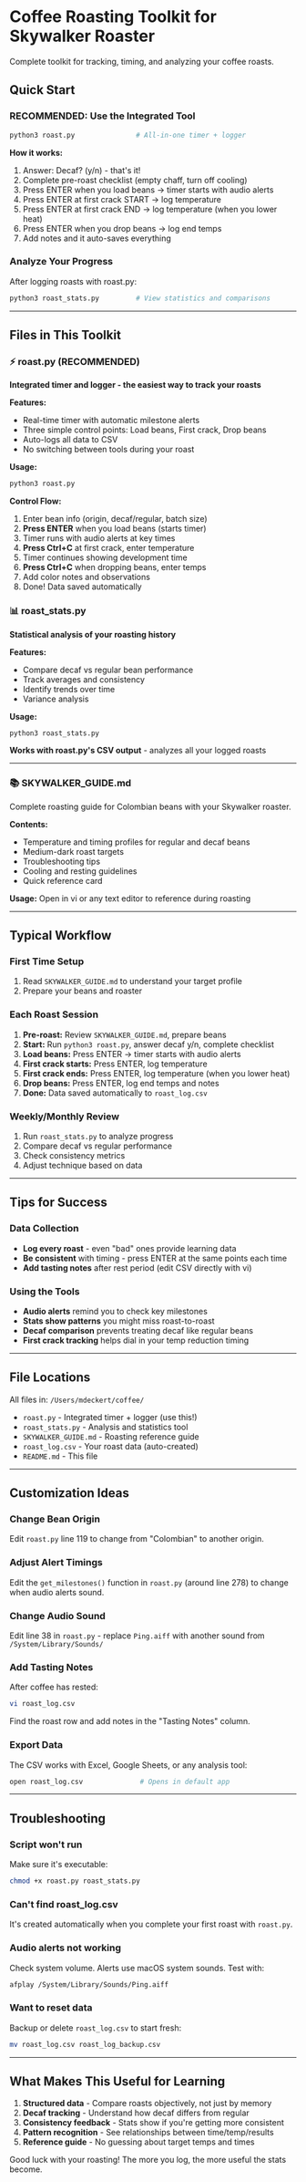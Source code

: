 # Coffee Roasting Toolkit for Skywalker Roaster

Complete toolkit for tracking, timing, and analyzing your coffee roasts.

## Quick Start

### RECOMMENDED: Use the Integrated Tool

```bash
python3 roast.py               # All-in-one timer + logger
```

**How it works:**
1. Answer: Decaf? (y/n) - that's it!
2. Complete pre-roast checklist (empty chaff, turn off cooling)
3. Press ENTER when you load beans → timer starts with audio alerts
4. Press ENTER at first crack START → log temperature
5. Press ENTER at first crack END → log temperature (when you lower heat)
6. Press ENTER when you drop beans → log end temps
7. Add notes and it auto-saves everything

### Analyze Your Progress

After logging roasts with roast.py:
```bash
python3 roast_stats.py         # View statistics and comparisons
```

---

## Files in This Toolkit

### ⚡ roast.py (RECOMMENDED)
**Integrated timer and logger - the easiest way to track your roasts**

**Features:**
- Real-time timer with automatic milestone alerts
- Three simple control points: Load beans, First crack, Drop beans
- Auto-logs all data to CSV
- No switching between tools during your roast

**Usage:**
```bash
python3 roast.py
```

**Control Flow:**
1. Enter bean info (origin, decaf/regular, batch size)
2. **Press ENTER** when you load beans (starts timer)
3. Timer runs with audio alerts at key times
4. **Press Ctrl+C** at first crack, enter temperature
5. Timer continues showing development time
6. **Press Ctrl+C** when dropping beans, enter temps
7. Add color notes and observations
8. Done! Data saved automatically

### 📊 roast_stats.py
**Statistical analysis of your roasting history**

**Features:**
- Compare decaf vs regular bean performance
- Track averages and consistency
- Identify trends over time
- Variance analysis

**Usage:**
```bash
python3 roast_stats.py
```

**Works with roast.py's CSV output** - analyzes all your logged roasts

---

### 📚 SKYWALKER_GUIDE.md
Complete roasting guide for Colombian beans with your Skywalker roaster.

**Contents:**
- Temperature and timing profiles for regular and decaf beans
- Medium-dark roast targets
- Troubleshooting tips
- Cooling and resting guidelines
- Quick reference card

**Usage:** Open in vi or any text editor to reference during roasting

---

## Typical Workflow

### First Time Setup
1. Read `SKYWALKER_GUIDE.md` to understand your target profile
2. Prepare your beans and roaster

### Each Roast Session
1. **Pre-roast:** Review `SKYWALKER_GUIDE.md`, prepare beans
2. **Start:** Run `python3 roast.py`, answer decaf y/n, complete checklist
3. **Load beans:** Press ENTER → timer starts with audio alerts
4. **First crack starts:** Press ENTER, log temperature
5. **First crack ends:** Press ENTER, log temperature (when you lower heat)
6. **Drop beans:** Press ENTER, log end temps and notes
7. **Done:** Data saved automatically to `roast_log.csv`

### Weekly/Monthly Review
1. Run `roast_stats.py` to analyze progress
2. Compare decaf vs regular performance
3. Check consistency metrics
4. Adjust technique based on data

---

## Tips for Success

### Data Collection
- **Log every roast** - even "bad" ones provide learning data
- **Be consistent** with timing - press ENTER at the same points each time
- **Add tasting notes** after rest period (edit CSV directly with vi)

### Using the Tools
- **Audio alerts** remind you to check key milestones
- **Stats show patterns** you might miss roast-to-roast
- **Decaf comparison** prevents treating decaf like regular beans
- **First crack tracking** helps dial in your temp reduction timing

---

## File Locations

All files in: `/Users/mdeckert/coffee/`

- `roast.py` - Integrated timer + logger (use this!)
- `roast_stats.py` - Analysis and statistics tool
- `SKYWALKER_GUIDE.md` - Roasting reference guide
- `roast_log.csv` - Your roast data (auto-created)
- `README.md` - This file

---

## Customization Ideas

### Change Bean Origin
Edit `roast.py` line 119 to change from "Colombian" to another origin.

### Adjust Alert Timings
Edit the `get_milestones()` function in `roast.py` (around line 278) to change when audio alerts sound.

### Change Audio Sound
Edit line 38 in `roast.py` - replace `Ping.aiff` with another sound from `/System/Library/Sounds/`

### Add Tasting Notes
After coffee has rested:
```bash
vi roast_log.csv
```
Find the roast row and add notes in the "Tasting Notes" column.

### Export Data
The CSV works with Excel, Google Sheets, or any analysis tool:
```bash
open roast_log.csv              # Opens in default app
```

---

## Troubleshooting

### Script won't run
Make sure it's executable:
```bash
chmod +x roast.py roast_stats.py
```

### Can't find roast_log.csv
It's created automatically when you complete your first roast with `roast.py`.

### Audio alerts not working
Check system volume. Alerts use macOS system sounds. Test with:
```bash
afplay /System/Library/Sounds/Ping.aiff
```

### Want to reset data
Backup or delete `roast_log.csv` to start fresh:
```bash
mv roast_log.csv roast_log_backup.csv
```

---

## What Makes This Useful for Learning

1. **Structured data** - Compare roasts objectively, not just by memory
2. **Decaf tracking** - Understand how decaf differs from regular
3. **Consistency feedback** - Stats show if you're getting more consistent
4. **Pattern recognition** - See relationships between time/temp/results
5. **Reference guide** - No guessing about target temps and times

Good luck with your roasting! The more you log, the more useful the stats become.
